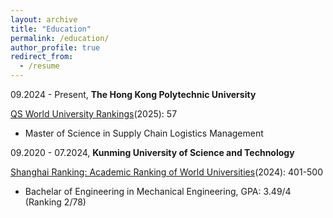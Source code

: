 ```yaml
---
layout: archive
title: "Education"
permalink: /education/
author_profile: true
redirect_from:
  - /resume
---
```

09.2024 - Present, **The Hong Kong Polytechnic University**

[QS World University Rankings](https://www.topuniversities.com/universities/hong-kong-polytechnic-university)(2025): 57
  - Master of Science in Supply Chain Logistics Management

09.2020 - 07.2024, **Kunming University of Science and Technology**

[Shanghai Ranking: Academic Ranking of World Universities](https://www.shanghairanking.com/institution/kunming-university-of-science-and-technology)(2024): 401-500
  - Bachelar of Engineering in Mechanical Engineering, GPA: 3.49/4 (Ranking 2/78)
